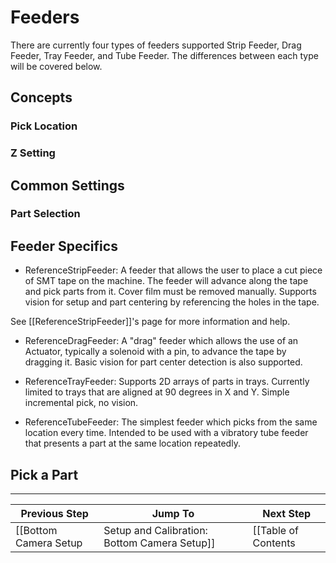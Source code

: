 # Feeders

There are currently four types of feeders supported Strip Feeder, Drag Feeder, Tray Feeder, and Tube Feeder. The differences between each type will be covered below.

## Concepts
### Pick Location
### Z Setting
## Common Settings
### Part Selection
## Feeder Specifics
* ReferenceStripFeeder: A feeder that allows the user to place a cut piece of SMT tape on the machine. The feeder will advance along the tape and pick parts from it. Cover film must be removed manually. Supports vision for setup and part centering by referencing the holes in the tape.

See [[ReferenceStripFeeder]]'s page for more information and help.

* ReferenceDragFeeder: A "drag" feeder which allows the use of an Actuator, typically a solenoid with a pin, to advance the tape by dragging it. Basic vision for part center detection is also supported.

* ReferenceTrayFeeder: Supports 2D arrays of parts in trays. Currently limited to trays that are aligned at 90 degrees in X and Y. Simple incremental pick, no vision.

* ReferenceTubeFeeder: The simplest feeder which picks from the same location every time. Intended to be used with a vibratory tube feeder that presents a part at the same location repeatedly.

## Pick a Part

***

| Previous Step                 | Jump To                 | Next Step                                   |
| ----------------------------- | ----------------------- | ------------------------------------------- |
| [[Bottom Camera Setup|Setup and Calibration: Bottom Camera Setup]] | [[Table of Contents|Setup and Calibration]] | [[Discard Location|Setup and Calibration: Discard Location]] |